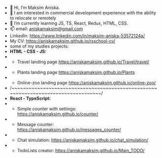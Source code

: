 - 👋 Hi, I’m Maksim Aniska.
- 👀 I am interested in commercial development experience with the ability to relocate or remotely
- 🌱 I’m currently learning JS, TS, React, Redux, HTML, CSS.
- 📫 email: aniskamaksim@gmail.com
- LinkedIn: https://www.linkedin.com/in/maksim-aniska-53572124a/
- My CV: https://aniskamaksim.github.io/rsschool-cv/
- some of my studies projects:
- **HTML - CSS - JS:**
- - Travel landing page https://aniskamaksim.github.io/Travel/travel/
- - Plants landing page https://aniskamaksim.github.io/Plants
- - Online-zoo landing page https://aniskamaksim.github.io/online-zoo/
- /~~~~~~~~~~~~~~~~~~~~~~~~~~~~~~~~~~~~~~~~~~~~~~~~~~~~~~~~~~~~~~~~~~~~~~~~~~~~~~~~~~~/
- **React - TypeScript:**
- - Simple counter with settings: https://aniskamaksim.github.io/counter/
- - Message counter: https://aniskamaksim.github.io/messages_counter/
- - Chat simulation: https://aniskamaksim.github.io/chat_simulation/
- - TodoLists creator: https://aniskamaksim.github.io/Main_TODO/

<!---
aniskamaksim/aniskamaksim is a ✨ special ✨ repository because its `README.md` (this file) appears on your GitHub profile.
You can click the Preview link to take a look at your changes.
--->
